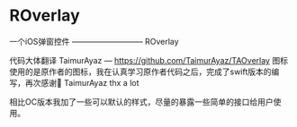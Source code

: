 # ROverlay
一个iOS弹窗控件 ————————— ROverlay

代码大体翻译 TaimurAyaz — https://github.com/TaimurAyaz/TAOverlay
图标使用的是原作者的图标，我在认真学习原作者代码之后，完成了swift版本的编写，再次感谢🙏 TaimurAyaz thx a lot

相比OC版本我加了一些可以默认的样式，尽量的暴露一些简单的接口给用户使用。

